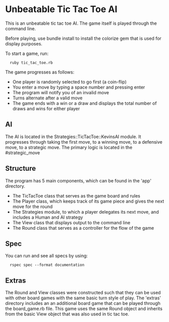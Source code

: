 # Unbeatable Tic Tac Toe AI

This is an unbeatable tic tac toe AI. The game itself is played through the command line.

Before playing, use bundle install to install the colorize gem that is used for display purposes.

To start a game, run:
```
  ruby tic_tac_toe.rb
```

The game progresses as follows:

- One player is randomly selected to go first (a coin-flip)
- You enter a move by typing a space number and pressing enter
- The program will notify you of an invalid move
- Turns alternate after a valid move
- The game ends with a win or a draw and displays the total number of draws and wins for either player

## AI

The AI is located in the Strategies::TicTacToe::KevinsAI module.
It progresses through taking the first move, to a winning move, to a defensive move, to a strategic move.
The primary logic is located in the #strategic_move

## Structure

The program has 5 main components, which can be found in the 'app' directory.

- The TicTacToe class that serves as the game board and rules
- The Player class, which keeps track of its game piece and gives the next move for the round
- The Strategies module, to which a player delegates its next move, and includes a Human and AI strategy
- The View class that displays output to the command line
- The Round class that serves as a controller for the flow of the game

## Spec

You can run and see all specs by using:
```
  rspec spec --format documentation
```

## Extras

The Round and View classes were constructed such that they can be used with other board games with the same basic turn style of play. The 'extras' directory includes an an additional board game that can be played through the board_game.rb file. This game uses the same Round object and inherits from the basic View object that was also used in tic tac toe.
